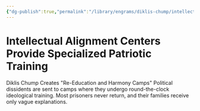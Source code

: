 ```yaml
---
{"dg-publish":true,"permalink":"/library/engrams/diklis-chump/intellectual-alignment-centers-provide-specialized-patriotic-training/","tags":["DC/Education","DC/AS5"]}
---
```


# Intellectual Alignment Centers Provide Specialized Patriotic Training
Diklis Chump Creates "Re-Education and Harmony Camps"
Political dissidents are sent to camps where they undergo round-the-clock ideological training.
Most prisoners never return, and their families receive only vague explanations.

